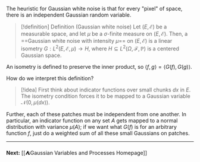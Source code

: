 The heuristic for Gaussian white noise is that for every "pixel" of space, there is an independent Gaussian random variable.

> [!definition] Definition (Gaussian white noise)
> Let $(E,\mathcal{E})$ be a measurable space, and let $\mu$ be a $\sigma$-finite measure on $(E,\mathcal{E})$. Then, a ==Gaussian white noise with intensity $\mu$== on $(E,\mathcal{E})$ is a linear isometry $G:L^{2}(E,\mathcal{E},\mu)\to H$, where $H\subseteq L^{2}(\Omega,\mathcal{F},\mathbb{P})$ is a centered Gaussian space.

An isometry is defined to preserve the inner product, so $\langle f,g \rangle=\langle G(f),G(g) \rangle$.

How do we interpret this definition?

> [!idea]
> First think about indicator functions over small chunks $dx$ in $E$. The isometry condition forces it to be mapped to a Gaussian variable $\mathcal{N}(0,\mu(dx))$.

Further, each of these patches must be independent from one another. In particular, an indicator function on any set $A$ gets mapped to a normal distribution with variance $\mu(A)$; if we want what $G(f)$ is for an arbitrary function $f$, just do a weighted sum of all these small Gaussians on patches.

---

**Next:** [[⛺Gaussian Variables and Processes Homepage]]

